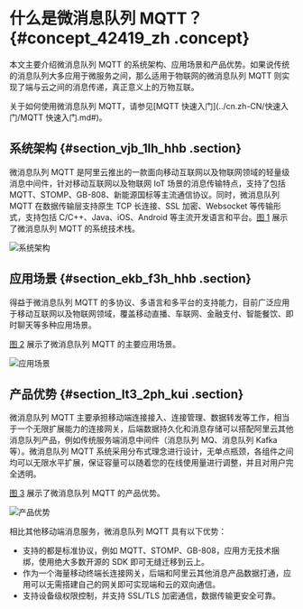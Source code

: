 # 什么是微消息队列 MQTT？ {#concept_42419_zh .concept}

本文主要介绍微消息队列 MQTT 的系统架构、应用场景和产品优势。如果说传统的消息队列大多应用于微服务之间，那么适用于物联网的微消息队列 MQTT 则实现了端与云之间的消息传递，真正意义上的万物互联。

关于如何使用微消息队列 MQTT，请参见[MQTT 快速入门](../cn.zh-CN/快速入门/MQTT 快速入门.md#)。

## 系统架构 {#section_vjb_1lh_hhb .section}

微消息队列 MQTT 是阿里云推出的一款面向移动互联网以及物联网领域的轻量级消息中间件，针对移动互联网以及物联网 IoT 场景的消息传输特点，支持了包括 MQTT、STOMP、GB-808、新能源国标等主流通信协议。同时，微消息队列 MQTT 在数据传输层支持原生 TCP 长连接、SSL 加密、Websocket 等传输形式，支持包括 C/C++、Java、iOS、Android 等主流开发语言和平台。[图 1](#fig_tny_xjh_hhb) 展示了微消息队列 MQTT 的系统技术栈。

![](images/42260_zh-CN.png "系统架构")

## 应用场景 {#section_ekb_f3h_hhb .section}

得益于微消息队列 MQTT 的多协议、多语言和多平台的支持能力，目前广泛应用于移动互联网以及物联网领域，覆盖移动直播、车联网、金融支付、智能餐饮、即时聊天等多种应用场景。

[图 2](#fig_yvq_4kh_hhb) 展示了微消息队列 MQTT 的主要应用场景。

![](images/42264_zh-CN.png "应用场景")

## 产品优势 {#section_lt3_2ph_kui .section}

微消息队列 MQTT 主要承担移动端连接接入、连接管理、数据转发等工作，相当于一个无限扩展能力的连接网关，后端数据持久化和消息存储可以搭配阿里云其他消息队列产品，例如传统服务端消息中间件（消息队列 MQ、消息队列 Kafka 等）。微消息队列 MQTT 系统采用分布式理念进行设计，无单点瓶颈，各组件之间均可以无限水平扩展，保证容量可以随着您的在线使用量进行调整，并且对用户完全透明。

[图 3](#fig_vnq_rkh_hhb) 展示了微消息队列 MQTT 的产品优势。

![](images/42265_zh-CN.png "产品优势")

相比其他移动端消息服务，微消息队列 MQTT 具有以下优势：

-   支持的都是标准协议，例如 MQTT、STOMP、GB-808，应用方无技术捆绑，使用绝大多数开源的 SDK 即可无缝迁移到云上。
-   作为一个海量移动终端长连接网关，后端和阿里云其他消息产品数据打通，应用可以无需搭建自己的网关即可实现端和云的双向通信。
-   支持设备级权限控制，并支持 SSL/TLS 加密通信，数据传输更安全可靠。

